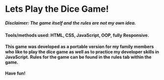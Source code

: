 # Lets Play the Dice Game!

##### *Disclaimer: The game itself and the rules are not my own idea.*

#### Tools/methods used: HTML, CSS, JavaScript, OOP, fully Responsive.

#### This game was developed as a portable version for my family members who like to play the dice game as well as to practice my developer skills in JavaScript. Rules for the game can be found in the rules tab within the game.

#### Have fun!


